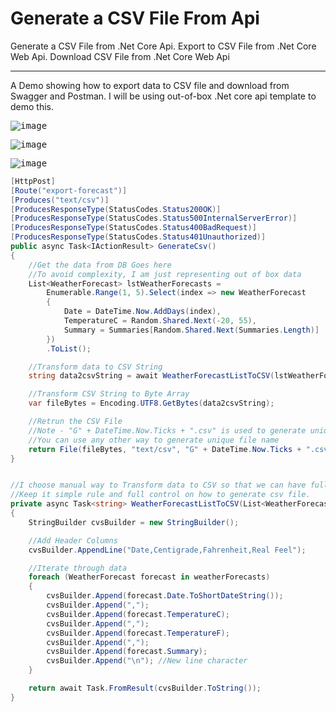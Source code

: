 # Generate a CSV File From Api
Generate a CSV File from .Net Core Api.  Export to CSV File from .Net Core Web Api.  Download CSV File from .Net Core Web Api

----

A Demo showing how to export data to CSV file and download from Swagger and Postman.  I will be using out-of-box .Net core api template to demo this.


<kbd>![image](https://user-images.githubusercontent.com/30829678/195450750-b6c91adc-e4fe-4a81-9bd9-694fd6b2316f.png)</kbd>


<kbd>![image](https://user-images.githubusercontent.com/30829678/195451181-61caf241-88dc-47b1-88d8-04b134b2fa45.png)</kbd>


<kbd>![image](https://user-images.githubusercontent.com/30829678/195451515-170229db-0892-42f5-89a4-74e32f0b545c.png)</kbd>


```C#
[HttpPost]
[Route("export-forecast")]
[Produces("text/csv")]
[ProducesResponseType(StatusCodes.Status200OK)]
[ProducesResponseType(StatusCodes.Status500InternalServerError)]
[ProducesResponseType(StatusCodes.Status400BadRequest)]
[ProducesResponseType(StatusCodes.Status401Unauthorized)]
public async Task<IActionResult> GenerateCsv()
{
    //Get the data from DB Goes here
    //To avoid complexity, I am just representing out of box data
    List<WeatherForecast> lstWeatherForecasts =
        Enumerable.Range(1, 5).Select(index => new WeatherForecast
        {
            Date = DateTime.Now.AddDays(index),
            TemperatureC = Random.Shared.Next(-20, 55),
            Summary = Summaries[Random.Shared.Next(Summaries.Length)]
        })
        .ToList();

    //Transform data to CSV String
    string data2csvString = await WeatherForecastListToCSV(lstWeatherForecasts);

    //Transform CSV String to Byte Array
    var fileBytes = Encoding.UTF8.GetBytes(data2csvString);

    //Retrun the CSV File
    //Note - "G" + DateTime.Now.Ticks + ".csv" is used to generate unique file name
    //You can use any other way to generate unique file name
    return File(fileBytes, "text/csv", "G" + DateTime.Now.Ticks + ".csv");
}


//I choose manual way to Transform data to CSV so that we can have full control
//Keep it simple rule and full control on how to generate csv file.
private async Task<string> WeatherForecastListToCSV(List<WeatherForecast> weatherForecasts)
{
    StringBuilder cvsBuilder = new StringBuilder();

    //Add Header Columns
    cvsBuilder.AppendLine("Date,Centigrade,Fahrenheit,Real Feel");

    //Iterate through data
    foreach (WeatherForecast forecast in weatherForecasts)
    {
        cvsBuilder.Append(forecast.Date.ToShortDateString());
        cvsBuilder.Append(",");
        cvsBuilder.Append(forecast.TemperatureC);
        cvsBuilder.Append(",");
        cvsBuilder.Append(forecast.TemperatureF);
        cvsBuilder.Append(",");
        cvsBuilder.Append(forecast.Summary);                
        cvsBuilder.Append("\n"); //New line character
    }

    return await Task.FromResult(cvsBuilder.ToString());
}
```
